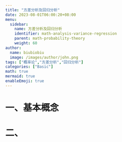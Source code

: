 ```yaml
---
title: "方差分析及回归分析"
date: 2023-08-01T06:00:20+08:00
menu:
  sidebar:
    name: 方差分析及回归分析
    identifier: math-analysis-variance-regression
    parent: math-probability-theory
    weight: 60
author:
  name: biubiobiu
  image: /images/author/john.png
tags: ["概率论","方差分析","回归分析"]
categories: ["Basic"]
math: true
mermaid: true
enableEmoji: true
---
```


# 一、基本概念


# 二、
